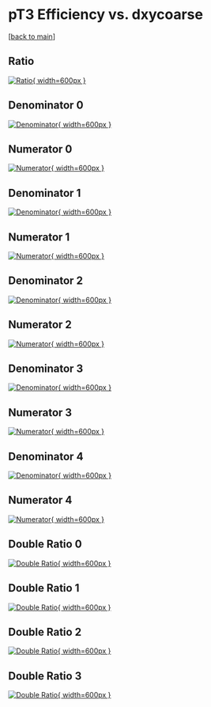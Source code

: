 # pT3 Efficiency vs. dxycoarse

[[back to main](./)]



## Ratio

[![Ratio](../mtv/var/pT3_vtr_321_-1_eff_dxycoarse.png){ width=600px }](../mtv/var/pT3_vtr_321_-1_eff_dxycoarse.pdf)

## Denominator 0

[![Denominator](../mtv/den/pT3_vtr_321_-1_eff_dxycoarse_den0.png){ width=600px }](../mtv/den/pT3_vtr_321_-1_eff_dxycoarse_den0.pdf)

## Numerator 0

[![Numerator](../mtv/num/pT3_vtr_321_-1_eff_dxycoarse_num0.png){ width=600px }](../mtv/num/pT3_vtr_321_-1_eff_dxycoarse_num0.pdf)

## Denominator 1

[![Denominator](../mtv/den/pT3_vtr_321_-1_eff_dxycoarse_den1.png){ width=600px }](../mtv/den/pT3_vtr_321_-1_eff_dxycoarse_den1.pdf)

## Numerator 1

[![Numerator](../mtv/num/pT3_vtr_321_-1_eff_dxycoarse_num1.png){ width=600px }](../mtv/num/pT3_vtr_321_-1_eff_dxycoarse_num1.pdf)

## Denominator 2

[![Denominator](../mtv/den/pT3_vtr_321_-1_eff_dxycoarse_den2.png){ width=600px }](../mtv/den/pT3_vtr_321_-1_eff_dxycoarse_den2.pdf)

## Numerator 2

[![Numerator](../mtv/num/pT3_vtr_321_-1_eff_dxycoarse_num2.png){ width=600px }](../mtv/num/pT3_vtr_321_-1_eff_dxycoarse_num2.pdf)

## Denominator 3

[![Denominator](../mtv/den/pT3_vtr_321_-1_eff_dxycoarse_den3.png){ width=600px }](../mtv/den/pT3_vtr_321_-1_eff_dxycoarse_den3.pdf)

## Numerator 3

[![Numerator](../mtv/num/pT3_vtr_321_-1_eff_dxycoarse_num3.png){ width=600px }](../mtv/num/pT3_vtr_321_-1_eff_dxycoarse_num3.pdf)

## Denominator 4

[![Denominator](../mtv/den/pT3_vtr_321_-1_eff_dxycoarse_den4.png){ width=600px }](../mtv/den/pT3_vtr_321_-1_eff_dxycoarse_den4.pdf)

## Numerator 4

[![Numerator](../mtv/num/pT3_vtr_321_-1_eff_dxycoarse_num4.png){ width=600px }](../mtv/num/pT3_vtr_321_-1_eff_dxycoarse_num4.pdf)

## Double Ratio 0

[![Double Ratio](../mtv/ratio/pT3_vtr_321_-1_eff_dxycoarse_ratio0.png){ width=600px }](../mtv/ratio/pT3_vtr_321_-1_eff_dxycoarse_ratio0.pdf)

## Double Ratio 1

[![Double Ratio](../mtv/ratio/pT3_vtr_321_-1_eff_dxycoarse_ratio1.png){ width=600px }](../mtv/ratio/pT3_vtr_321_-1_eff_dxycoarse_ratio1.pdf)

## Double Ratio 2

[![Double Ratio](../mtv/ratio/pT3_vtr_321_-1_eff_dxycoarse_ratio2.png){ width=600px }](../mtv/ratio/pT3_vtr_321_-1_eff_dxycoarse_ratio2.pdf)

## Double Ratio 3

[![Double Ratio](../mtv/ratio/pT3_vtr_321_-1_eff_dxycoarse_ratio3.png){ width=600px }](../mtv/ratio/pT3_vtr_321_-1_eff_dxycoarse_ratio3.pdf)

